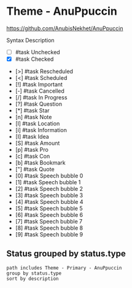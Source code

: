 # Theme - AnuPpuccin

<https://github.com/AnubisNekhet/AnuPpuccin>

Syntax Description

- [ ] #task Unchecked
- [x] #task Checked
- [>] #task Rescheduled
- [<] #task Scheduled
- [!] #task Important
- [-] #task Cancelled
- [/] #task In Progress
- [?] #task Question
- [*] #task Star
- [n] #task Note
- [l] #task Location
- [i] #task Information
- [I] #task Idea
- [S] #task Amount
- [p] #task Pro
- [c] #task Con
- [b] #task Bookmark
- ["] #task Quote
- [0] #task Speech bubble 0
- [1] #task Speech bubble 1
- [2] #task Speech bubble 2
- [3] #task Speech bubble 3
- [4] #task Speech bubble 4
- [5] #task Speech bubble 5
- [6] #task Speech bubble 6
- [7] #task Speech bubble 7
- [8] #task Speech bubble 8
- [9] #task Speech bubble 9

## Status grouped by status.type

```tasks
path includes Theme - Primary - AnuPpuccin
group by status.type
sort by description
```
